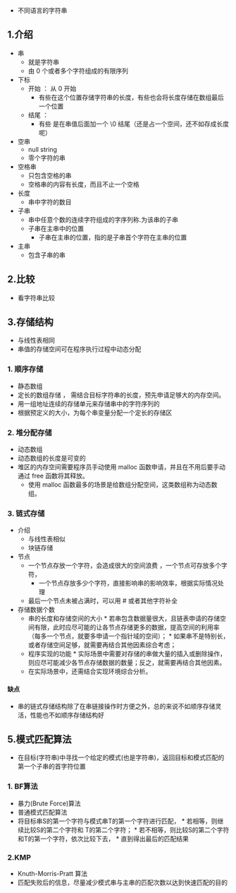 

*   不同语言的字符串
## 1.介绍

*   串
    *   就是字符串
    *   由 0 个或者多个字符组成的有限序列
*   下标
    *   开始 ： 从 0 开始
        *   有些在这个位置存储字符串的长度，有些也会将长度存储在数组最后一个位置
    *   结尾 ：
        *   有些 是在串值后面加一个 \0 结尾（还是占一个空间，还不如存成长度呢）
*   空串
    *   null string
    *   零个字符的串
*   空格串
    *   只包含空格的串
    *   空格串的内容有长度，而且不止一个空格
*   长度
    *   串中字符的数目
*   子串
    *   串中任意个数的连续字符组成的字序列称.为该串的子串
    *   子串在主串中的位置
        *   子串在主串的位置，指的是子串首个字符在主串的位置
*   主串
    *   包含子串的串

## 2.比较

*   看字符串比较

## 3.存储结构

*   与线性表相同
*   串值的存储空间可在程序执行过程中动态分配

### 1. 顺序存储

*   静态数组
*   定长的数组存储 ，  需结合目标字符串的长度，预先申请足够大的内存空间。 
*   用一组地址连续的存储单元来存储串中的字符序列的
*   根据预定义的大小，为每个串变量分配一个定长的存储区

### 2.  堆分配存储

*   动态数组
*   动态数组的长度是可变的
*   堆区的内存空间需要程序员手动使用 malloc 函数申请，并且在不用后要手动通过 free 函数将其释放。 
    *    使用 malloc 函数最多的场景是给数组分配空间，这类数组称为动态数组。 

### 3. 链式存储

*   介绍
    *   与线性表相似
    *   块链存储
*   节点
    *   一个节点存放一个字符，会造成很大的空间浪费 ，一个节点可存放多个字符，
        *   一个节点存放多少个字符，直接影响串的影响效率，根据实际情况处理
    *   最后一个节点未被占满时，可以用 # 或者其他字符补全
*   存储数据个数
    *    串的长度和存储空间的大小 
        *    若串包含数据量很大，且链表申请的存储空间有限，此时应尽可能的让各节点存储更多的数据，提高空间的利用率（每多一个节点，就要多申请一个指针域的空间）；
        *   如果串不是特别长，或者存储空间足够，就需要再结合其他因素综合考虑； 
    *    程序实现的功能 
        *    实际场景中需要对存储的串做大量的插入或删除操作，则应尽可能减少各节点存储数据的数量；反之，就需要再结合其他因素。 
    *    在实际场景中，还需结合实现环境综合分析。 

#### 缺点

*   串的链式存储结构除了在串链接操作时方便之外，总的来说不如顺序存储灵活，性能也不如顺序存储结构好

## 5.模式匹配算法

*    在目标(字符串)中寻找一个给定的模式(也是字符串)，返回目标和模式匹配的第一个子串的首字符位置 

### 1. BF算法

*    暴力(Brute Force)算法 
*   普通模式匹配算法
*    将目标串S的第一个字符与模式串T的第一个字符进行匹配，
    *   若相等，则继续比较S的第二个字符和 T的第二个字符；
    *   若不相等，则比较S的第二个字符和T的第一个字符，依次比较下去，
    *   直到得出最后的匹配结果 

### 2.KMP

*    Knuth-Morris-Pratt 算法 
*    匹配失败后的信息，尽量减少模式串与主串的匹配次数以达到快速匹配的目的 